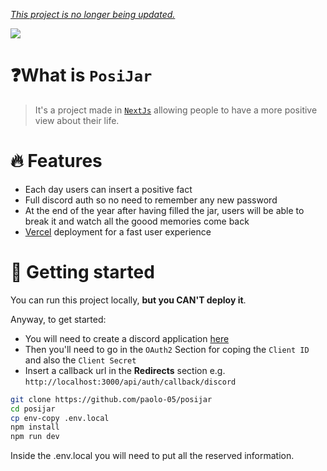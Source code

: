 <u><i>This project is no longer being updated.</i></u>

<img src="https://skillicons.dev/icons?i=nextjs,react,discord,ts,tailwind,vercel,postgres" />

# ❓What is `PosiJar`

> It's a project made in [`NextJs`](https://nextjs.org/) allowing people to have a more positive view about their life.

# 🔥 Features

- Each day users can insert a positive fact
- Full discord auth so no need to remember any new password
- At the end of the year after having filled the jar, users will be able to break it and watch all the goood memories come back
- [Vercel](https://vercel.com/) deployment for a fast user experience

# 🚀 Getting started

You can run this project locally, **but you CAN'T deploy it**.

Anyway, to get started:

- You will need to create a discord application [here](https://discord.com/developers/applications)
- Then you'll need to go in the `OAuth2` Section for coping the `Client ID` and also the `Client Secret`
- Insert a callback url in the **Redirects** section e.g. `http://localhost:3000/api/auth/callback/discord`

```bash
git clone https://github.com/paolo-05/posijar
cd posijar
cp env-copy .env.local
npm install
npm run dev
```

Inside the .env.local you will need to put all the reserved information.
